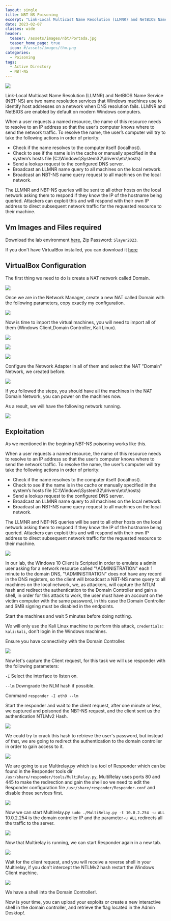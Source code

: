 ```yaml
---
layout: single
title: NBT-NS Poisoning
excerpt: "Link-Local Multicast Name Resolution (LLMNR) and NetBIOS Name Service (NBT-NS) are two name resolution services that Windows machines use to identify host addresses on a network when DNS resolution fails. LLMNR and NetBIOS are enabled by default on modern Windows computers."
date: 2023-02-07
classes: wide
header:
  teaser: /assets/images/nbt/Portada.jpg
  teaser_home_page: true
  icon: #/assets/images/thm.png
categories:
  - Poisoning
tags:
  - Active Directory
  - NBT-NS 
---
```


![](/assets/images/nbt/Banner.png)

Link-Local Multicast Name Resolution (LLMNR) and NetBIOS Name Service (NBT-NS) are two name resolution services that Windows machines use to identify host addresses on a network when DNS resolution fails. LLMNR and NetBIOS are enabled by default on modern Windows computers.

When a user requests a named resource, the name of this resource needs to resolve to an IP address so that the user’s computer knows where to send the network traffic. To resolve the name, the user’s computer will try to take the following actions in order of priority:

* Check if the name resolves to the computer itself (localhost).
* Check to see if the name is in the cache or manually specified in the system’s hosts file (C:\Windows\System32\drivers\etc\hosts)
* Send a lookup request to the configured DNS server.
* Broadcast an LLMNR name query to all machines on the local network.
* Broadcast an NBT-NS name query request to all machines on the local network.
 

The LLMNR and NBT-NS queries will be sent to all other hosts on the local network asking them to respond if they know the IP of the hostname being queried. Attackers can exploit this and will respond with their own IP address to direct subsequent network traffic for the requested resource to their machine. 

## Vm Images and Files required 

Download the lab  environment [here](https://drive.google.com/file/d/1vWO8i7AoyEd8MgInasfYTxcY0ylND7T7/view?usp=sharing), Zip Password: `Slayer2023`.

If you don't have VirtualBox installed, you can download it [here](https://www.virtualbox.org/wiki/Downloads)

## VirtualBox Configuration

The first thing we need to do is create a NAT network called Domain.

![](/assets/images/nbt/Tools.png)

Once we are in the Network Manager, create a new NAT called Domain with the following parameters, copy exactly my configuration.

![](/assets/images/nbt/NAT.png)

Now is time to import the virtual machines, you will need to import all of them (Windows Client,Domain Controller, Kali Linux).

![](/assets/images/nbt/import1.png)

![](/assets/images/nbt/import2.png)

![](/assets/images/nbt/import3.png)

Configure the Network Adapter in all of them and select the NAT "Domain" Network, we created before.

![](/assets/images/nbt/Configure.png)

If you followed the steps, you should have all the machines in the NAT Domain Network, you can power on the machines now.

As a result, we will have the following network running.

![](/assets/images/nbt/Network.png)

## Exploitation

As we mentioned in the begining NBT-NS poisoning works like this.

When a user requests a named resource, the name of this resource needs to resolve to an IP address so that the user’s computer knows where to send the network traffic. To resolve the name, the user’s computer will try take the following actions in order of priority:

* Check if the name resolves to the computer itself (localhost).
* Check to see if the name is in the cache or manually specified in the system’s hosts file (C:\Windows\System32\drivers\etc\hosts)
* Send a lookup request to the configured DNS server.
* Broadcast an LLMNR name query to all machines on the local network.
* Broadcast an NBT-NS name query request to all machines on the local network.
 

The LLMNR and NBT-NS queries will be sent to all other hosts on the local network asking them to respond if they know the IP of the hostname being queried. Attackers can exploit this and will respond with their own IP address to direct subsequent network traffic for the requested resource to their machine. 

![](/assets/images/nbt/diagram.webp)

In our lab, the Windows 10 Client is Scripted in order to emulate a admin user asking for a network resource called "\\ADMINISTRATION" each 1 minute to the domain DNS, "\\ADMINISTRATION" does not have any record in the DNS registers, so the client will broadcast a NBT-NS name query to all machines on the local network, we, as attackers, will capture the NTLM hash and redirect the authentication to the Domain Controller and gain a shell, in order for this attack to work, the user must have an account on the victim computer with the same password, in this case the Domain Controller and SMB signing must be disabled in the endpoints.

Start the machines and wait 5 minutes before doing nothing.

We will only use the Kali Linux machine to perform this attack, `credentials: kali:kali`, don't login in the Windows machines.

Ensure you have connectivity with the Domain Controller.

![](/assets/images/nbt/ping.png)

Now let's capture the Client request, for this task we will use responder with the following parameters:

`-I` Select the interface to listen on.

`--lm` Downgrade the NLM hash if possible.

Command `responder -I eth0 --lm`

Start the responder and wait to the client request, after one minute or less, we captured and poisoned the NBT-NS request, and the client sent us the authentication NTLMv2 Hash.

![](/assets/images/nbt/captured.png)

We could try to crack this hash to retrieve the user's password, but instead of that, we are going to redirect the authentication to the domain controller in order to gain access to it. 

![](/assets/images/nbt/redirect.png)

We are going to use Multirelay.py which is a tool of Responder which can be found in the Responder tools dir `/usr/share/responder/tools/MultiRelay.py`, MultiRelay uses ports 80 and 445 to make the redirection and gain the shell so we need to edit the Responder configuration file `/usr/share/responder/Responder.conf` and disable those services first.

![](/assets/images/nbt/responderconf.png)

Now we can start Multirelay.py `sudo ./MultiRelay.py -t 10.0.2.254 -u ALL` 10.0.2.254 is the domain controller IP and the parameter`-u ALL` redirects all the traffic to the server.

![](/assets/images/nbt/Multirelay2.png)

Now that Multirelay is running, we can start Responder again in a new tab.

![](/assets/images/nbt/relayfinal.png)

Wait for the client request, and you will receive a reverse shell in your Multirelay, if you don't intercept the NTLMv2 hash restart the Windows Client machine.

![](/assets/images/nbt/reverse.png)

We have a shell into the Domain Controller!.

Now is your time, you can upload your exploits or create a new interactive shell in the domain controller, and retrieve the flag located in the Admin Desktop!. 


